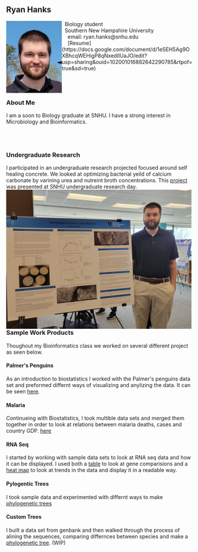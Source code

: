 ## Ryan Hanks

<img src="SiteFiles/head.jpg" align="left" width=150>
&nbsp; Biology student <br/>
&nbsp; Southern New Hampshire University <br/>
&nbsp; &nbsp; email: ryan.hanks@snhu.edu<br/>
&nbsp; &nbsp; [Resume](https://docs.google.com/document/d/1eSEH5Ag9OXBhcqWEHigP8qNxedIIUaJO/edit?usp=sharing&ouid=102001016882642290785&rtpof=true&sd=true)

<br/>
<br/>
<br/>
<br/>

### About Me

I am a soon to Biology graduate at SNHU. I have a strong interest in Microbiology and Bioinformatics. 

<br/>
<br/>

### Undergraduate Research 
I participated in an undergraduate research projected focused around self healing concrete. We looked at optimizing bacterial yeild of calcium carbonate by varining urea and nutreint broth concentrations. This [project](<SiteFiles/Bact Poster (2).pdf>) was presented at SNHU undergraduate research day.
<img src="SiteFiles/poster.jpg" align="left" width=500>

<br/>
<br/>
<br/>
<br/>
<br/>
<br/>
<br/>
<br/>
<br/>
<br/>
<br/>
<br/>
<br/>
<br/>

### Sample Work Products
Thoughout my Bioinformatics class we worked on several different project as seen below. 

#### Palmer's Penguins
As an introduction to biostatistics I worked with the Palmer's penguins data set and preformed differnt ways of visualizing and anylizing the data. It can be seen [here](http://twig40k.github.io/BioStatisticsAnalysis/penguinsinital.html).

#### Malaria
Continueing with Biostatistics, I took multible data sets and merged them together in order to look at relations between malaria deaths, cases and country GDP. [here](<https://twig40k.github.io/BioStatisticsAnalysis/malaria comb data.html>)

#### RNA Seq
I started by working with sample data sets to look at RNA seq data and how it can be displayed. I used both a [table](<http://twig40k.github.io/Bioinformatics/rna seq 1.html>) to look at gene comparisions and a [heat map](<http://twig40k.github.io/Bioinformatics/rna seq 2.html>) to look at trends in the data and display it in a readable way.

#### Pylogentic Trees
I took sample data and experimented with differnt ways to make [phylogenetic trees](<http://twig40k.github.io/Bioinformatics/phylo tree 1.html>)

#### Custom Trees
I built a data set from genbank and then walked through the process of alining the sequences, comparing differnces between species and make a [phylogenetic tree](<http://twig40k.github.io/Bioinformatics/bact phylo tree.html>). (WIP)

